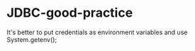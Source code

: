 # JDBC-good-practice
It's better to put credentials as environment variables and use System.getenv();
